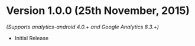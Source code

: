 
Version 1.0.0 (25th November, 2015)
==============================
*(Supports analytics-android 4.0.+ and Google Analytics 8.3.+)*

  * Initial Release
